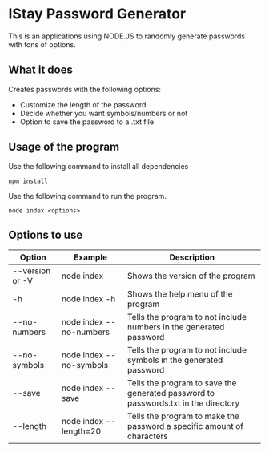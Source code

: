 # IStay Password Generator

This is an applications using NODE.JS to randomly generate passwords with tons of options. 

## What it does

Creates passwords with the following options:

- Customize the length of the password
- Decide whether you want symbols/numbers or not 
- Option to save the password to a .txt file


## Usage of the program

Use the following command to install all dependencies
```
npm install
```

Use the following command to run the program.

```
node index <options> 
```

## Options to use



|       Option              |          Example        |                            Description                                             | 
| ------------------------  | ----------------------- | ---------------------------------------------------------------------------------- |
| --version or -V           | node index              | Shows the version of the program                                                   |               
| -h                        | node index -h           | Shows the help menu of the program                                                 |                       
| --no-numbers              | node index --no-numbers | Tells the program to not include numbers in the generated password                 |
| --no-symbols              | node index --no-symbols | Tells the program to not include symbols in the generated password                 |
| --save                    | node index --save       | Tells the program to save the generated password to passwords.txt in the directory |
| --length                  | node index --length=20  | Tells the program to make the password a specific amount of characters             |
